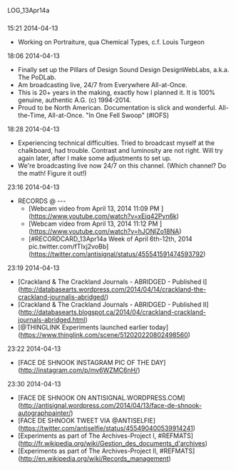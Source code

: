LOG_13Apr14a

###

15:21 2014-04-13

* Working on Portraiture, qua Chemical Types, c.f. Louis Turgeon

18:06 2014-04-13

* Finally set up the Pillars of Design Sound Design DesignWebLabs, a.k.a. The PoDLab.
* Am broadcasting live, 24/7 from Everywhere All-at-Once.
* This is 20+ years in the making, exactly how I planned it. It is 100% genuine, authentic A.G. (c) 1994-2014.
* Proud to be North American. Documentation is slick and wonderful. All-the-Time, All-at-Once. "In One Fell Swoop" (#IOFS)

18:28 2014-04-13

* Experiencing technical difficulties. Tried to broadcast myself at the chalkboard, had trouble. Contrast and luminosity are not right. Will try again later, after I make some adjustments to set up.
* We're broadcasting live now 24/7 on this channel. (Which channel? Do the math! Figure it out!)

23:16 2014-04-13

* RECORDS @ ---
  * [Webcam video from April 13, 2014 11:09 PM ] (https://www.youtube.com/watch?v=xEiq42Pvn6k)
  * [Webcam video from April 13, 2014 11:12 PM ] (https://www.youtube.com/watch?v=hJONlZo18NA)
  * [#RECORDCARD_13Apr14a Week of April 6th-12th, 2014 pic.twitter.com/fTIxj2voBb] (https://twitter.com/antisignal/status/455541591474593792)

23:19 2014-04-13

* [Crackland & The Crackland Journals - ABRIDGED - Published I] (http://databasearts.wordpress.com/2014/04/14/crackland-the-crackland-journalis-abridged/)
* [Crackland & The Crackland Journals - ABRIDGED - Published II] (http://databasearts.blogspot.ca/2014/04/crackland-crackland-journals-abridged.html)
* [@THINGLINK Experiments launched earlier today] (https://www.thinglink.com/scene/512020220802498560)

23:22 2014-04-13

* [FACE DE SHNOOK INSTAGRAM PIC OF THE DAY] (http://instagram.com/p/mv6WZMC6nH/)

23:30 2014-04-13

* [FACE DE SHNOOK ON ANTISIGNAL.WORDPRESS.COM] (http://antisignal.wordpress.com/2014/04/13/face-de-shnook-autographpainter/)
* [FACE DE SHNOOK TWEET VIA @ANTISELFIE] (https://twitter.com/antiselfie/status/455490400539914241)
* [Experiments as part of The Archives-Project I, #REFMATS] (http://fr.wikipedia.org/wiki/Gestion_des_documents_d'archives)
* [Experiments as part of The Archives-Project II, #REFMATS] (http://en.wikipedia.org/wiki/Records_management)
